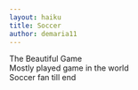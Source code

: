```yaml
---
layout: haiku
title: Soccer
author: demaria11
---
```


The Beautiful Game <br>
Mostly played game in the world <br>
Soccer fan till end
